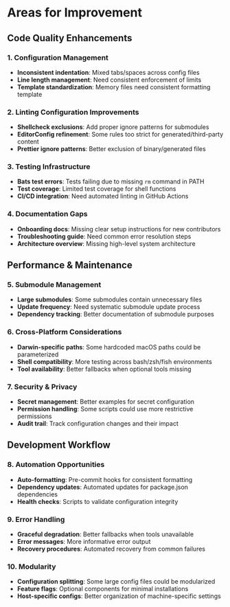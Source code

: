 # Areas for Improvement

## Code Quality Enhancements

### 1. Configuration Management

- **Inconsistent indentation**: Mixed tabs/spaces across config files
- **Line length management**: Need consistent enforcement of limits
- **Template standardization**: Memory files need consistent formatting template

### 2. Linting Configuration Improvements

- **Shellcheck exclusions**: Add proper ignore patterns for submodules
- **EditorConfig refinement**: Some rules too strict for generated/third-party content
- **Prettier ignore patterns**: Better exclusion of binary/generated files

### 3. Testing Infrastructure

- **Bats test errors**: Tests failing due to missing `rm` command in PATH
- **Test coverage**: Limited test coverage for shell functions
- **CI/CD integration**: Need automated linting in GitHub Actions

### 4. Documentation Gaps

- **Onboarding docs**: Missing clear setup instructions for new contributors
- **Troubleshooting guide**: Need common error resolution steps
- **Architecture overview**: Missing high-level system architecture

## Performance & Maintenance

### 5. Submodule Management

- **Large submodules**: Some submodules contain unnecessary files
- **Update frequency**: Need systematic submodule update process
- **Dependency tracking**: Better documentation of submodule purposes

### 6. Cross-Platform Considerations

- **Darwin-specific paths**: Some hardcoded macOS paths could be parameterized
- **Shell compatibility**: More testing across bash/zsh/fish environments
- **Tool availability**: Better fallbacks when optional tools missing

### 7. Security & Privacy

- **Secret management**: Better examples for secret configuration
- **Permission handling**: Some scripts could use more restrictive permissions
- **Audit trail**: Track configuration changes and their impact

## Development Workflow

### 8. Automation Opportunities

- **Auto-formatting**: Pre-commit hooks for consistent formatting
- **Dependency updates**: Automated updates for package.json dependencies
- **Health checks**: Scripts to validate configuration integrity

### 9. Error Handling

- **Graceful degradation**: Better fallbacks when tools unavailable
- **Error messages**: More informative error output
- **Recovery procedures**: Automated recovery from common failures

### 10. Modularity

- **Configuration splitting**: Some large config files could be modularized
- **Feature flags**: Optional components for minimal installations
- **Host-specific configs**: Better organization of machine-specific settings
